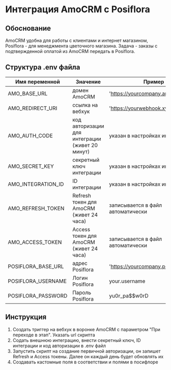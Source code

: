 # Интеграция AmoCRM с Posiflora

## Обоснование

AmoCRM удобна для работы с клиентами и интернет магазином, Posiflora - для менеджмента цветочного магазина. Задача - заказы с подтвержденной оплатой из AmoCRM передать в Posiflora.

## Структура .env файла

| **Имя переменной** | **Значение**                                    | **Пример**                           |
|--------------------|-------------------------------------------------|--------------------------------------|
| AMO_BASE_URL       | домен AmoCRM                                    | 'https://yourcompany.amocrm.ru'      |
| AMO_REDIRECT_URI   | ссылка на вебхук                                | 'https://yourwebhook.xyz/'           |
| AMO_AUTH_CODE      | код авторизации для интеграции (живет 20 минут) | указан в настройках интеграции       |
| AMO_SECRET_KEY     | секретный ключ интеграции                       | указан в настройках интеграции       |
| AMO_INTEGRATION_ID | ID интеграции                                   | указан в настройках интеграции       |
| AMO_REFRESH_TOKEN  | Refresh токен для AmoCRM (живет 24 часа)        | записывается в файл автоматически    |
| AMO_ACCESS_TOKEN   | Access токен для AmoCRM (живет 24 часа)         | записывается в файл автоматически    |
| POSIFLORA_BASE_URL | адрес Posiflora                                 | 'https://yourcompany.posiflora.com/' |
| POSIFLORA_USERNAME | Логин Posiflora                                 | your.username                        |
| POSIFLORA_PASSWORD | Пароль Posiflora                                | yu0r_pa$$w0rD                        |

## Инструкция

1. Создать триггер на вебхук в воронке AmoCRM с параметром "При переходе в этап". Указать url скрипта
2. Содать внешнюю интеграцию, внести секретный ключ, ID интеграции и код авторизации в .env файл
3. Запустить скрипт на создание первичной авторизации, он запишет Refresh и Access токены. Далее он каждый день будет обновлять их
4. Создавать кастомные поля в соответствии и полями в посифлоре